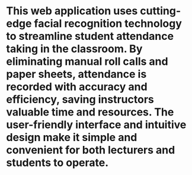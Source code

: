 # This web application uses cutting-edge facial recognition technology to streamline student attendance taking in the classroom. By eliminating manual roll calls and paper sheets, attendance is recorded with accuracy and efficiency, saving instructors valuable time and resources. The user-friendly interface and intuitive design make it simple and convenient for both lecturers and students to operate.
